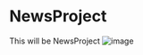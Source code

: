 # NewsProject
 This will be NewsProject
![image](https://user-images.githubusercontent.com/70209229/134777178-2b6ec06e-50aa-4804-8781-8191c822a3f3.png)
